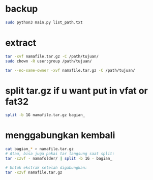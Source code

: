 # backup
```bash
sudo python3 main.py list_path.txt
```

# extract
```bash
tar -xvf namafile.tar.gz -C /path/tujuan/
sudo chown -R user:group /path/tujuan/

tar --no-same-owner -xvf namafile.tar.gz -C /path/tujuan/
```

# split tar.gz if u want put in vfat or fat32
```bash
split -b 1G namafile.tar.gz bagian_
```

# menggabungkan kembali
```bash
cat bagian_* > namafile.tar.gz
# Atau, bisa juga pakai tar langsung saat split:
tar -czvf - namafolder/ | split -b 1G - bagian_

# Untuk ekstrak setelah digabungkan:
tar -xzvf namafile.tar.gz
```